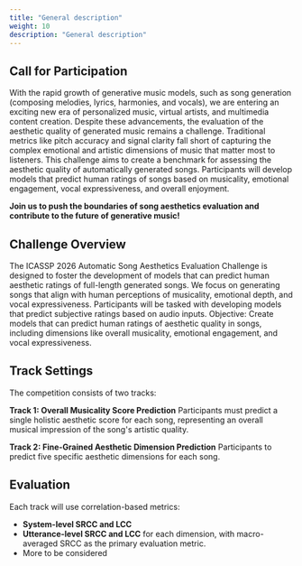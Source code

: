 ```yaml
---
title: "General description"
weight: 10
description: "General description"
---
```





## Call for Participation

With the rapid growth of generative music models, such as song generation (composing melodies, lyrics, harmonies, and vocals), we are entering an exciting new era of personalized music, virtual artists, and multimedia content creation. Despite these advancements, the evaluation of the aesthetic quality of generated music remains a challenge. Traditional metrics like pitch accuracy and signal clarity fall short of capturing the complex emotional and artistic dimensions of music that matter most to listeners.
This challenge aims to create a benchmark for assessing the aesthetic quality of automatically generated songs. Participants will develop models that predict human ratings of songs based on musicality, emotional engagement, vocal expressiveness, and overall enjoyment.

**Join us to push the boundaries of song aesthetics evaluation and contribute to the future of generative music!**



## Challenge Overview

The ICASSP 2026 Automatic Song Aesthetics Evaluation Challenge is designed to foster the development of models that can predict human aesthetic ratings of full-length generated songs. We focus on generating songs that align with human perceptions of musicality, emotional depth, and vocal expressiveness. Participants will be tasked with developing models that predict subjective ratings based on audio inputs.
Objective: Create models that can predict human ratings of aesthetic quality in songs, including dimensions like overall musicality, emotional engagement, and vocal expressiveness.


## Track Settings
The competition consists of two tracks:

**Track 1: Overall Musicality Score Prediction** Participants must predict a single holistic aesthetic score for each song, representing an overall musical impression of the song's artistic quality.

**Track 2: Fine-Grained Aesthetic Dimension Prediction** Participants to predict five specific aesthetic dimensions for each song.

## Evaluation
Each track will use correlation-based metrics:
- **System-level SRCC and LCC**
- **Utterance-level SRCC and LCC** for each dimension, with macro-averaged SRCC as the primary evaluation metric.
- More to be considered
